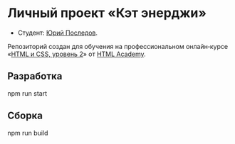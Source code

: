 # Личный проект «Кэт энерджи»

- Студент: [Юрий Последов](https://up.htmlacademy.ru/adaptive/17/user/957741).

Репозиторий создан для обучения на профессиональном онлайн‑курсе «[HTML и CSS, уровень 2](https://htmlacademy.ru/intensive/adaptive)» от [HTML Academy](https://htmlacademy.ru).

## Разработка

npm run start

## Сборка

npm run build
